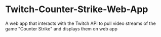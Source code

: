 # Twitch-Counter-Strike-Web-App
A web app that interacts with the Twitch API to pull video streams of the game "Counter Strike" and displays them on web app
